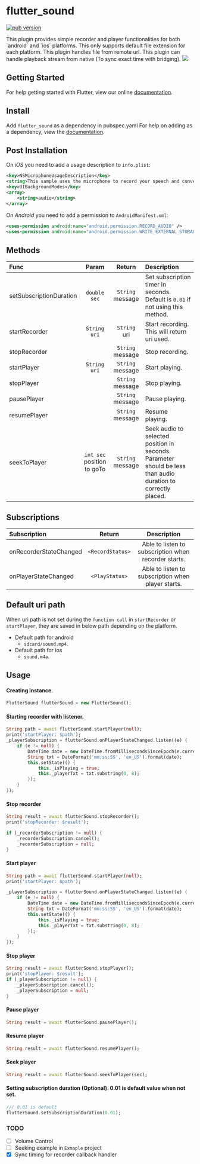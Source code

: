 # flutter_sound
<p align="left">
  <a href="https://pub.dartlang.org/packages/flutter_sound"><img alt="pub version" src="https://img.shields.io/pub/v/flutter_sound.svg?style=flat-square"></a>
</p>
This plugin provides simple recorder and player functionalities for both `android` and `ios` platforms. This only supports default file extension for each platform.
This plugin handles file from remote url.
This plugin can handle playback stream from native (To sync exact time with bridging).
<img src="https://firebasestorage.googleapis.com/v0/b/flutterdart-5d354.appspot.com/o/flutter_sound.gif?alt=media&token=f9e01ee6-0dc6-4988-b96a-52cc4f4824c4"/>


## Getting Started

For help getting started with Flutter, view our online
[documentation](https://flutter.io/).

## Install
Add ```flutter_sound``` as a dependency in pubspec.yaml
For help on adding as a dependency, view the [documentation](https://flutter.io/using-packages/).

## Post Installation
On *iOS* you need to add a usage description to `info.plist`:

```xml
<key>NSMicrophoneUsageDescription</key>
<string>This sample uses the microphone to record your speech and convert it to text.</string>
<key>UIBackgroundModes</key>
<array>
	<string>audio</string>
</array>
```

On *Android* you need to add a permission to `AndroidManifest.xml`:
```xml
<uses-permission android:name="android.permission.RECORD_AUDIO" />
<uses-permission android:name="android.permission.WRITE_EXTERNAL_STORAGE" />
```

## Methods
| Func  | Param  | Return | Description |
| :------------ |:---------------:| :---------------:| :-----|
| setSubscriptionDuration | `double sec` | `String` message | Set subscription timer in seconds. Default is `0.01` if not using this method.|
| startRecorder | `String uri` | `String` uri | Start recording. This will return uri used. |
| stopRecorder | | `String` message | Stop recording.  |
| startPlayer | `String uri` | `String` message | Start playing.  |
| stopPlayer | | `String` message | Stop playing. |
| pausePlayer | | `String` message | Pause playing. |
| resumePlayer | | `String` message | Resume playing. |
| seekToPlayer | `int sec` position to goTo | `String` message | Seek audio to selected position in seconds. Parameter should be less than audio duration to correctly placed. |

## Subscriptions
| Subscription | Return | Description |
| :------------ |:---------------:| :---------------:|
| onRecorderStateChanged | `<RecordStatus>` | Able to listen to subscription when recorder starts. |
| onPlayerStateChanged | `<PlayStatus>` | Able to listen to subscription when player starts. |


## Default uri path
When uri path is not set during the `function call` in `startRecorder` or `startPlayer`, they are saved in below path depending on the platform.
+ Default path for android
  * `sdcard/sound.mp4`.
+ Default path for ios
  * `sound.m4a`.

## Usage
#### Creating instance.
```dart
FlutterSound flutterSound = new FlutterSound();
```

#### Starting recorder with listener.
```dart
String path = await flutterSound.startPlayer(null);
print('startPlayer: $path');
_playerSubscription = flutterSound.onPlayerStateChanged.listen((e) {
	if (e != null) {
		DateTime date = new DateTime.fromMillisecondsSinceEpoch(e.currentPosition.toInt());
		String txt = DateFormat('mm:ss:SS', 'en_US').format(date);
		this.setState(() {
			this._isPlaying = true;
			this._playerTxt = txt.substring(0, 8);
		});
	}
});
```

#### Stop recorder
```dart
String result = await flutterSound.stopRecorder();
print('stopRecorder: $result');

if (_recorderSubscription != null) {
	_recorderSubscription.cancel();
	_recorderSubscription = null;
}
```

#### Start player
```dart
String path = await flutterSound.startPlayer(null);
print('startPlayer: $path');

_playerSubscription = flutterSound.onPlayerStateChanged.listen((e) {
	if (e != null) {
		DateTime date = new DateTime.fromMillisecondsSinceEpoch(e.currentPosition.toInt());
		String txt = DateFormat('mm:ss:SS', 'en_US').format(date);
		this.setState(() {
			this._isPlaying = true;
			this._playerTxt = txt.substring(0, 8);
		});
	}
});
```

#### Stop player
```dart
String result = await flutterSound.stopPlayer();
print('stopPlayer: $result');
if (_playerSubscription != null) {
	_playerSubscription.cancel();
	_playerSubscription = null;
}
```

#### Pause player
```dart
String result = await flutterSound.pausePlayer();
```

#### Resume player
```dart
String result = await flutterSound.resumePlayer();
```

#### Seek player
```dart
String result = await flutterSound.seekToPlayer(sec);
```

#### Setting subscription duration (Optional). 0.01 is default value when not set.
```dart
/// 0.01 is default
flutterSound.setSubscriptionDuration(0.01);
```


### TODO
- [ ] Volume Control
- [ ] Seeking example in `Exmaple` project
- [x] Sync timing for recorder callback handler 
